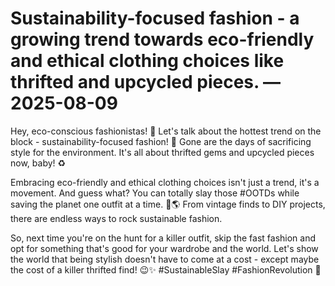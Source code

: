 # Sustainability-focused fashion - a growing trend towards eco-friendly and ethical clothing choices like thrifted and upcycled pieces. — 2025-08-09

Hey, eco-conscious fashionistas! 🌿 Let's talk about the hottest trend on the block - sustainability-focused fashion! 💚 Gone are the days of sacrificing style for the environment. It's all about thrifted gems and upcycled pieces now, baby! ♻️

Embracing eco-friendly and ethical clothing choices isn't just a trend, it's a movement. And guess what? You can totally slay those #OOTDs while saving the planet one outfit at a time. 💪🌎 From vintage finds to DIY projects, there are endless ways to rock sustainable fashion.

So, next time you're on the hunt for a killer outfit, skip the fast fashion and opt for something that's good for your wardrobe and the world. Let's show the world that being stylish doesn't have to come at a cost - except maybe the cost of a killer thrifted find! 😉✨ #SustainableSlay #FashionRevolution 🌟